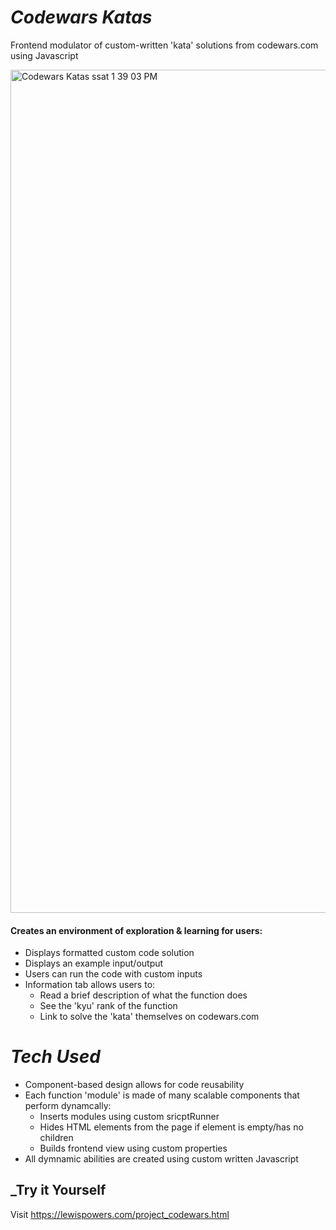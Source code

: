 # ___Codewars Katas___
Frontend modulator of custom-written 'kata' solutions from codewars.com using Javascript

<img width="1349" alt="Codewars Katas ssat 1 39 03 PM" src="https://user-images.githubusercontent.com/52840741/178341735-987deebf-b43f-445d-aef8-2ebb9249a67c.png">

#### Creates an environment of exploration & learning for users:
- Displays formatted custom code solution
- Displays an example input/output
- Users can run the code with custom inputs
- Information tab allows users to:
  - Read a brief description of what the function does
  - See the 'kyu' rank of the function
  - Link to solve the 'kata' themselves on codewars.com

# ___Tech Used___

- Component-based design allows for code reusability
- Each function 'module' is made of many scalable components that perform dynamcally:
  - Inserts modules using custom sricptRunner
  - Hides HTML elements from the page if element is empty/has no children
  - Builds frontend view using custom properties
- All dymnamic abilities are created using custom written Javascript

## ___Try it Yourself__

Visit https://lewispowers.com/project_codewars.html

